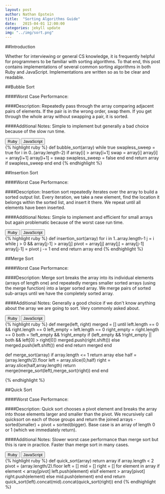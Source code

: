 ```yaml
---
layout: post
author: Nathan Epstein
title:  "Sorting Algorithms Guide"
date:   2015-04-01 12:00:00
categories: jekyll update
img: "../img/sort.png"
---
```


##Introduction

Whether for interviewing or general CS knowledge, it is frequently helpful for programmers to be familiar with sorting algorithms. To that end, this post contains implementations of several common sorting algorithms in both Ruby and JavaScript. Implementations are written so as to be clear and readable.

##Bubble Sort

####Worst Case Performance:
<span class='n2'></span>

####Description:
Repeatedly pass through the array comparing adjacent pairs of elements. If the pair is in the wrong order, swap them. If you get through the whole array without swapping a pair, it is sorted.

####Additional Notes:
Simple to implement but generally a bad choice because of the slow run time.

<div class="btn-group" role="group">
  <button id='rbubble' type="button" class="btn btn-default">Ruby</button>
  <button id='jbubble' type="button" class="btn btn-default">JavaScript</button>
</div>
<div id='rubyBubble'>
{% highlight ruby %}
def bubble_sort(array)
  while true
    swapless_sweep = true
    for i in 0..(array.length-2)
      if array[i] > array[i+1]
        swap = array[i]
        array[i] = array[i+1]
        array[i+1] = swap
        swapless_sweep = false
      end
    end
    return array if swapless_sweep
  end
end
{% endhighlight %}
</div>
<div hidden id='jsBubble'>
{% highlight javascript %}
function bubbleSort(arr){
  while (true){
    swapless = true;
    for (var i=0; i < arr.length-1; i++){
      if (arr[i] > arr[i+1]){
        var swap = arr[i];
        arr[i] = arr[i+1];
        arr[i+1] = swap;
        swapless = false
      }
    }
    if (swapless) return arr;
  }
}
{% endhighlight %}
</div>

<!-- end bubble, start insertion -->

##Insertion Sort

####Worst Case Performance:
<span class='n2'></span>

####Description:
Insertion sort repeatedly iterates over the array to build a sorted output list. Every iteration, we take a new element, find the location it belongs within the sorted list, and insert it there. We repeat until all elements have been inserted.

####Additional Notes:
Simple to implement and efficient for small arrays but again problematic because of the worst case run time.

<div class="btn-group" role="group">
  <button id='rInsert' type="button" class="btn btn-default">Ruby</button>
  <button id='jInsert' type="button" class="btn btn-default">JavaScript</button>
</div>
<div id='rubyInsert'>
{% highlight ruby %}
def insertion_sort(array)
  for i in 1..array.length-1
    j = i
    while j > 0 && array[j-1] > array[j]
      pivot = array[j]
      array[j] = array[j-1]
      array[j-1] = pivot
      j -= 1
    end
  end
  return array
end
{% endhighlight %}
</div>
<div hidden id='jsInsert'>
{% highlight javascript %}
function insertSort(arr){
  for (var i=1;i<arr.length;i++){
    var j = i;
    while ((j > 0) && (arr[j-1] > arr[j])){
      var pivot = arr[j];
      arr[j] = arr[j-1];
      arr[j-1] = pivot;
      j -= 1;
    }
  }
  return arr;
}
{% endhighlight %}
</div>
<!-- end insertion, start merge -->

##Merge Sort

####Worst Case Performance:
<span class='nlogn'></span>

####Description:
Merge sort breaks the array into its individual elements (arrays of length one) and repeatedly merges smaller sorted arrays (using the merge function) into a larger sorted array. We merge pairs of sorted sub-arrays until we have the completely sorted array.

####Additional Notes:
Generally a good choice if we don't know anything about the array we are going to sort. Very commonly asked about.

<div class="btn-group" role="group">
  <button id='rMerge' type="button" class="btn btn-default">Ruby</button>
  <button id='jMerge' type="button" class="btn btn-default">JavaScript</button>
</div>
<div id='rubyMerge'>
{% highlight ruby %}
def merge(left, right)
  merged = []
  until left.length == 0 && right.length == 0
    left_empty = left.length == 0
    right_empty = right.length == 0
    both = !left_empty && !right_empty
    if (left_empty && !right_empty || both && left[0] > right[0])
      merged.push(right.shift())
    else
      merged.push(left.shift())
    end
  end
  return merged
end

def merge_sort(array)
  if array.length <= 1
    return array
  else
    half = (array.length/2).floor
    left = array.slice(0,half)
    right = array.slice(half,array.length)
    return merge(merge_sort(left),merge_sort(right))
  end
end

{% endhighlight %}
</div>
<div hidden id='jsMerge'>
{% highlight javascript %}
function merge (left,right){
  var merged = [];
  if (left && right){
    while (left.length && right.length){
      if (left[0] < right[0]){
        merged.push(left.shift());
      }
      else{
        merged.push(right.shift());
      }
    }
    while (left.length) merged.push(left.shift());
    while (right.length) merged.push(right.shift());
  }
  else{
    merged = left;
  }
  return merged;
}

function mergeSort(arr){
  if (arr.length <= 1) return arr;

  var mid = Math.floor(arr.length/2);
  var left = arr.slice(0,mid);
  var right = arr.slice(mid,arr.length);

  return merge(mergeSort(left),mergeSort(right));
}
{% endhighlight %}
</div>
<!-- end merge, begin quick -->

##Quick Sort

####Worst Case Performance:
<span class='n2'></span>

####Description:
Quick sort chooses a pivot element and breaks the array into those elements larger and smaller than the pivot. We recursively call quicksort on each of those groups and return the joined arrays - sorted(smaller) + pivot + sorted(bigger). Base case is an array of length 0 or 1 (which we immediately return).

####Additional Notes:
Slower worst case performance than merge sort but this is rare in practice. Faster than merge sort in many cases.

<div class="btn-group" role="group">
  <button id='rQuick' type="button" class="btn btn-default">Ruby</button>
  <button id='jQuick' type="button" class="btn btn-default">JavaScript</button>
</div>
<div id='rubyQuick'>
{% highlight ruby %}
def quick_sort(array)
  return array if array.length < 2
  pivot = (array.length/2).floor
  left = []
  mid = []
  right = []
  for element in array
    if element < array[pivot]
      left.push(element)
    elsif element > array[pivot]
      right.push(element)
    else
      mid.push(element)
    end
  end
  return quick_sort(left).concat(mid).concat(quick_sort(right))
end
{% endhighlight %}
</div>
<div hidden id='jsQuick'>
{% highlight javascript %}
function quickSort(arr){
  if (arr.length <= 1) return arr;

  var pivot = Math.floor(arr.length/2);
  var left = [];
  var mid = [];
  var right = [];
  arr.forEach(function(elem,i){
    if (elem < arr[pivot]){
      left.push(elem);
    }
    else if (elem > arr[pivot]){
      right.push(elem);
    }
    else{
      mid.push(elem);
    }
  });

  return quickSort(left).concat(mid).concat(quickSort(right));
}
{% endhighlight %}
</div>



<!-- Katex for runtime -->
<script type="text/javascript">
  var n2 = $.parseHTML(katex.renderToString('O(n^2)'));
  $('.n2').append(n2);
   var nlogn = $.parseHTML(katex.renderToString('O(n \\cdot log(n))'));
  $('.nlogn').append(nlogn);

</script>

<!-- JS for buttons -->
<script type="text/javascript">
$('#rbubble').click(function(){
  $('#rubyBubble').show();
  $('#jsBubble').hide();
});
$('#jbubble').click(function(){
  $('#rubyBubble').hide();
  $('#jsBubble').show();
});
$('#rInsert').click(function(){
  $('#rubyInsert').show();
  $('#jsInsert').hide();
});
$('#jInsert').click(function(){
  $('#rubyInsert').hide();
  $('#jsInsert').show();
});
$('#rMerge').click(function(){
  $('#rubyMerge').show();
  $('#jsMerge').hide();
});
$('#jMerge').click(function(){
  $('#rubyMerge').hide();
  $('#jsMerge').show();
});
$('#rQuick').click(function(){
  $('#rubyQuick').show();
  $('#jsQuick').hide();
});
$('#jQuick').click(function(){
  $('#rubyQuick').hide();
  $('#jsQuick').show();
});
</script>

